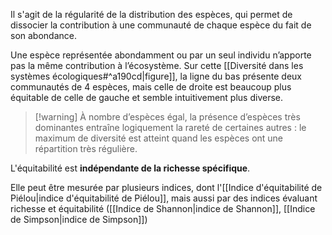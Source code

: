 Il s'agit de la régularité de la distribution des espèces, qui permet de dissocier la contribution à une communauté de chaque espèce du fait de son abondance.

Une espèce représentée abondamment ou par un seul individu n’apporte pas la même contribution à l’écosystème. Sur cette [[Diversité dans les systèmes écologiques#^a190cd|figure]], la ligne du bas présente deux communautés de 4 espèces, mais celle de droite est beaucoup plus équitable de celle de gauche et semble intuitivement plus diverse.

>[!warning] À nombre d’espèces égal, la présence d’espèces très dominantes entraîne logiquement la rareté de certaines autres : le maximum de diversité est atteint quand les espèces ont une répartition très régulière.

L'équitabilité est **indépendante de la richesse spécifique**.

Elle peut être mesurée par plusieurs indices, dont l'[[Indice d'équitabilité de Piélou|indice d'équitabilité de Piélou]], mais aussi par des indices évaluant richesse et équitabilité ([[Indice de Shannon|indice de Shannon]], [[Indice de Simpson|indice de Simpson]])